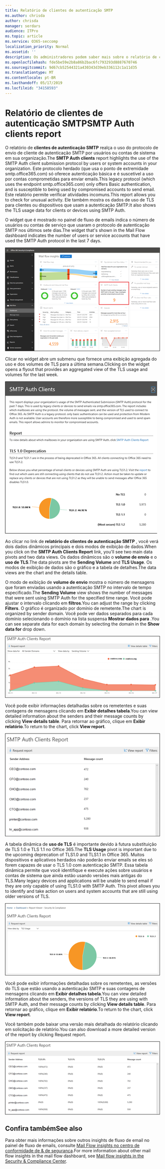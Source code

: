 ```yaml
---
title: Relatório de clientes de autenticação SMTP
ms.author: chrisda
author: chrisda
manager: serdars
audience: ITPro
ms.topic: article
ms.service: O365-seccomp
localization_priority: Normal
ms.assetid: ''
description: Os administradores podem saber mais sobre o relatório de clientes de autenticação SMTP no painel de fluxo de emails no centro de conformidade do & de segurança.
ms.openlocfilehash: fde5be59e2b8a86b2bac6fc793293d8887670746
ms.sourcegitcommit: 9d67cb52544321a430343d39eb336112c1a11d35
ms.translationtype: MT
ms.contentlocale: pt-BR
ms.lasthandoff: 05/17/2019
ms.locfileid: "34158593"
---
```

# <a name="smtp-auth-clients-report"></a><span data-ttu-id="c0001-103">Relatório de clientes de autenticação SMTP</span><span class="sxs-lookup"><span data-stu-id="c0001-103">SMTP Auth clients report</span></span>

<span data-ttu-id="c0001-104">O relatório de **clientes de autenticação SMTP** realça o uso do protocolo de envio de cliente de autenticação SMTP por usuários ou contas de sistema em sua organização.</span><span class="sxs-lookup"><span data-stu-id="c0001-104">The **SMTP Auth clients** report highlights the use of the SMTP Auth client submission protocol by users or system accounts in your organization.</span></span> <span data-ttu-id="c0001-105">Este protocolo herdado (que usa o ponto de extremidade smtp.office365.com) só oferece autenticação básica e é suscetível a uso por contas comprometidas para enviar emails.</span><span class="sxs-lookup"><span data-stu-id="c0001-105">This legacy protocol (which uses the endpoint smtp.office365.com) only offers Basic authentication, and is susceptible to being used by compromised accounts to send email.</span></span>  <span data-ttu-id="c0001-106">Este relatório permite verificar atividades incomuns.</span><span class="sxs-lookup"><span data-stu-id="c0001-106">This report allows you to check for unusual activity.</span></span> <span data-ttu-id="c0001-107">Ele também mostra os dados de uso de TLS para clientes ou dispositivos que usam a autenticação SMTP.</span><span class="sxs-lookup"><span data-stu-id="c0001-107">It also shows the TLS usage data for clients or devices using SMTP Auth.</span></span>

<span data-ttu-id="c0001-108">O widget que é mostrado no painel de fluxo de emails indica o número de usuários ou contas de serviço que usaram o protocolo de autenticação SMTP nos últimos sete dias.</span><span class="sxs-lookup"><span data-stu-id="c0001-108">The widget that's shown in the Mail Flow dashboard indicates the number of users or service accounts that have used the SMTP Auth protocol in the last 7 days.</span></span>

![O relatório de clientes de autenticação SMTP no painel de fluxo de emails no centro de conformidade do & de segurança](media/smtp-auth-clients-report-selected.png)

<span data-ttu-id="c0001-110">Clicar no widget abre um submenu que fornece uma exibição agregada do uso e dos volumes de TLS para a última semana.</span><span class="sxs-lookup"><span data-stu-id="c0001-110">Clicking on the widget opens a flyout that provides an aggregated view of the TLS usage and volumes for the last week.</span></span>

![O submenu no relatório de clientes de autenticação SMTP](media/smtp-auth-clients-flyout.png)

<span data-ttu-id="c0001-112">Ao clicar no link de **relatório de clientes de autenticação SMTP** , você verá dois dados dinâmicos principais e dois modos de exibição de dados.</span><span class="sxs-lookup"><span data-stu-id="c0001-112">When you click on the **SMTP Auth Clients Report** link, you'll see two main data pivots and two data views.</span></span> <span data-ttu-id="c0001-113">Os dados dinâmicos são o **volume de envio** e o **uso de TLS**.</span><span class="sxs-lookup"><span data-stu-id="c0001-113">The data pivots are the **Sending Volume** and **TLS Usage**.</span></span> <span data-ttu-id="c0001-114">Os modos de exibição de dados são o gráfico e a tabela de detalhes.</span><span class="sxs-lookup"><span data-stu-id="c0001-114">The data views are the chart and the details table.</span></span>

<span data-ttu-id="c0001-115">O modo de exibição de **volume de envio** mostra o número de mensagens que foram enviadas usando a autenticação SMTP no intervalo de tempo especificado.</span><span class="sxs-lookup"><span data-stu-id="c0001-115">The **Sending Volume** view shows the number of messages that were sent using SMTP Auth for the specified time range.</span></span> <span data-ttu-id="c0001-116">Você pode ajustar o intervalo clicando em **filtros**.</span><span class="sxs-lookup"><span data-stu-id="c0001-116">You can adjust the range by clicking **Filters**.</span></span> <span data-ttu-id="c0001-117">O gráfico é organizado por domínio de remetente.</span><span class="sxs-lookup"><span data-stu-id="c0001-117">The chart is organized by sender domain.</span></span> <span data-ttu-id="c0001-118">Você pode ver dados separados para cada domínio selecionando o domínio na lista suspensa **Mostrar dados para** .</span><span class="sxs-lookup"><span data-stu-id="c0001-118">You can see separate data for each domain by selecting the domain in the **Show data for** drop down.</span></span>

![Enviando o volume no relatório de clientes de autenticação SMTP](media/smtp-auth-clients-report-sending-volume.png)

<span data-ttu-id="c0001-120">Você pode exibir informações detalhadas sobre os remetentes e suas contagens de mensagens clicando em **Exibir detalhes tabela**.</span><span class="sxs-lookup"><span data-stu-id="c0001-120">You can view detailed information about the senders and their message counts by clicking **View details table**.</span></span> <span data-ttu-id="c0001-121">Para retornar ao gráfico, clique em **Exibir relatório**.</span><span class="sxs-lookup"><span data-stu-id="c0001-121">To return to the chart, click **View report**.</span></span>

![Tabela de detalhes para o envio de volume no relatório de clientes de autenticação SMTP](media/smtp-auth-clients-report-details-sending-volume.png)

<span data-ttu-id="c0001-123">A tabela dinâmica de **uso de TLS** é importante devido à futura substituição de TLS 1.0 e TLS 1.1 no Office 365.</span><span class="sxs-lookup"><span data-stu-id="c0001-123">The **TLS Usage** pivot is important due to the upcoming deprecation of TLS1.0 and TLS1.1 in Office 365.</span></span> <span data-ttu-id="c0001-124">Muitos dispositivos e aplicativos herdados não poderão enviar emails se eles só forem capazes de usar o TLS 1.0 com autenticação SMTP. Essa tabela dinâmica permite que você identifique e execute ações sobre usuários e contas de sistema que ainda estão usando versões mais antigas do TLS.</span><span class="sxs-lookup"><span data-stu-id="c0001-124">Many legacy devices and applications will be unable to send email if they are only capable of using TLS1.0 with SMTP Auth. This pivot allows you to identify and take action on users and system accounts that are still using older versions of TLS.</span></span>

![Uso de TLS no relatório de clientes de autenticação SMTP](media/smtp-auth-clients-report-tls-usage.png)

<span data-ttu-id="c0001-126">Você pode exibir informações detalhadas sobre os remetentes, as versões do TLS que estão usando a autenticação SMTP e suas contagens de mensagens clicando em **Exibir detalhes tabela**.</span><span class="sxs-lookup"><span data-stu-id="c0001-126">You can view detailed information about the senders, the versions of TLS they are using with SMTP Auth, and their message counts by clicking **View details table**.</span></span> <span data-ttu-id="c0001-127">Para retornar ao gráfico, clique em **Exibir relatório**.</span><span class="sxs-lookup"><span data-stu-id="c0001-127">To return to the chart, click **View report**.</span></span>

<span data-ttu-id="c0001-128">Você também pode baixar uma versão mais detalhada do relatório clicando em solicitação de relatório.</span><span class="sxs-lookup"><span data-stu-id="c0001-128">You can also download a more detailed version of the report by clicking Request report.</span></span>

![Tabela de detalhes para uso de TLS no relatório de clientes de autenticação SMTP](media/smtp-auth-clients-report-details-tls-usage.png)

## <a name="see-also"></a><span data-ttu-id="c0001-130">Confira também</span><span class="sxs-lookup"><span data-stu-id="c0001-130">See also</span></span>

<span data-ttu-id="c0001-131">Para obter mais informações sobre outros insights de fluxo de email no painel de fluxo de emails, consulte [Mail Flow insights no centro de conformidade de & de segurança](mail-flow-insights-v2.md).</span><span class="sxs-lookup"><span data-stu-id="c0001-131">For more information about other mail flow insights in the mail flow dashboard, see [Mail flow insights in the Security & Compliance Center](mail-flow-insights-v2.md).</span></span>
